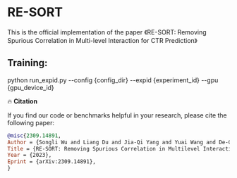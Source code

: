 # RE-SORT

This is the official  implementation of the paper 《RE-SORT: Removing Spurious Correlation in Multi-level Interaction for CTR Prediction》

## Training:

python run_expid.py --config {config_dir} --expid {experiment_id} --gpu {gpu_device_id}


🔥 **Citation**

If you find our code or benchmarks helpful in your research, please cite the following paper:

```bibtex
@misc{2309.14891,
Author = {Songli Wu and Liang Du and Jia-Qi Yang and Yuai Wang and De-Chuan Zhan and Shuang Zhao and Zixun Sun},
Title = {RE-SORT: Removing Spurious Correlation in Multilevel Interaction for CTR Prediction},
Year = {2023},
Eprint = {arXiv:2309.14891},
}

